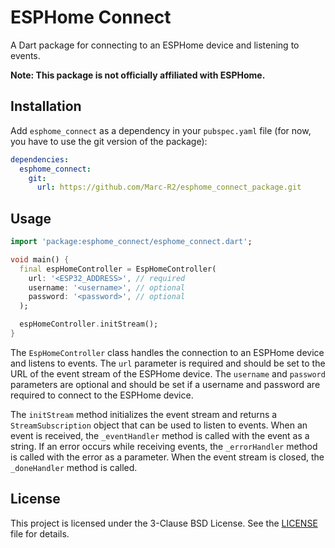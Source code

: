 # ESPHome Connect

A Dart package for connecting to an ESPHome device and listening to events.

**Note: This package is not officially affiliated with ESPHome.**

## Installation

Add `esphome_connect` as a dependency in your `pubspec.yaml` file 
(for now, you have to use the git version of the package):

```yaml
dependencies:
  esphome_connect:
    git:
      url: https://github.com/Marc-R2/esphome_connect_package.git
```

## Usage

```dart
import 'package:esphome_connect/esphome_connect.dart';

void main() {
  final espHomeController = EspHomeController(
    url: '<ESP32_ADDRESS>', // required
    username: '<username>', // optional
    password: '<password>', // optional
  );

  espHomeController.initStream();
}
```

The `EspHomeController` class handles the connection to an ESPHome device and listens to events. The `url` parameter is required and should be set to the URL of the event stream of the ESPHome device. The `username` and `password` parameters are optional and should be set if a username and password are required to connect to the ESPHome device.

The `initStream` method initializes the event stream and returns a `StreamSubscription` object that can be used to listen to events. When an event is received, the `_eventHandler` method is called with the event as a string. If an error occurs while receiving events, the `_errorHandler` method is called with the error as a parameter. When the event stream is closed, the `_doneHandler` method is called.

## License

This project is licensed under the 3-Clause BSD License. See the [LICENSE](LICENSE.md) file for details.